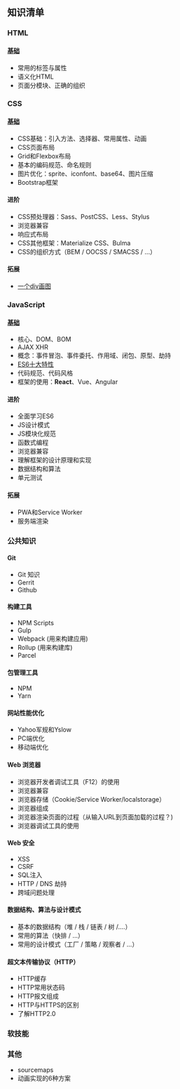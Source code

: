 ## 知识清单

### HTML

#### [基础](curated-tutorial/basic-html.md)

+ 常用的标签与属性
+ 语义化HTML
+ 页面分模块、正确的组织

### CSS

#### [基础](curated-tutorial/basic-css.md)

+ CSS基础：引入方法、选择器、常用属性、动画
+ CSS页面布局
+ Grid和Flexbox布局
+ 基本的编码规范、命名规则
+ 图片优化：sprite、iconfont、base64、图片压缩
+ Bootstrap框架

#### 进阶

+ CSS预处理器：Sass、PostCSS、Less、Stylus
+ 浏览器兼容
+ 响应式布局
+ CSS其他框架：Materialize CSS、Bulma
+ CSS的组织方式（BEM / OOCSS / SMACSS / ...）

#### 拓展

+ [一个div画图](https://a.singlediv.com/)

### JavaScript

#### [基础](curated-tutorial/basic-javascript.md)

+ 核心、DOM、BOM
+ AJAX XHR
+ 概念：事件冒泡、事件委托、作用域、闭包、原型、劫持
+ [ES6十大特性](http://www.alloyteam.com/2016/03/es6-front-end-developers-will-have-to-know-the-top-ten-properties/)
+ 代码规范、代码风格
+ 框架的使用：**React**、Vue、Angular

#### 进阶

+ 全面学习ES6
+ JS设计模式
+ JS模块化规范
+ 函数式编程
+ 浏览器兼容
+ 理解框架的设计原理和实现
+ 数据结构和算法
+ 单元测试

#### 拓展

+ PWA和Service Worker
+ 服务端渲染

### 公共知识

#### Git

+ Git 知识
+ Gerrit
+ Github

#### 构建工具

+ NPM Scripts
+ Gulp
+ Webpack (用来构建应用)
+ Rollup (用来构建库)
+ Parcel
    
#### 包管理工具

+ NPM
+ Yarn
    
#### 网站性能优化

+ Yahoo军规和Yslow
+ PC端优化
+ 移动端优化

#### Web 浏览器

+ 浏览器开发者调试工具（F12）的使用
+ 浏览器兼容
+ 浏览器存储（Cookie/Service Worker/localstorage）
+ 浏览器组成
+ 浏览器渲染页面的过程（从输入URL到页面加载的过程？)
+ 浏览器调试工具的使用

#### Web 安全

+ XSS
+ CSRF
+ SQL注入
+ HTTP / DNS 劫持
+ 跨域问题处理

#### 数据结构、算法与设计模式
+ 基本的数据结构（堆 / 栈 / 链表 / 树 /....）
+ 常用的算法（快排 / ...）
+ 常用的设计模式（工厂 / 策略 / 观察者 / ...）

#### 超文本传输协议（HTTP）

+ HTTP缓存
+ HTTP常用状态码
+ HTTP报文组成
+ HTTP与HTTPS的区别
+ 了解HTTP2.0

### 软技能

### 其他

+ sourcemaps
+ 动画实现的6种方案

